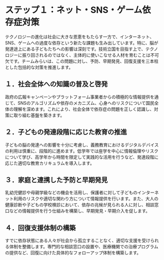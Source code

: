 # ステップ１：ネット・SNS・ゲーム依存症対策

テクノロジーの進化は社会に大きな恩恵をもたらす一方で、インターネット、SNS、ゲームへの過度な依存という新たな課題も生み出しています。特に、脳が発達途上にある子どもたちへの影響は深刻です。技術立国を目指す上で、テクノロジーに振り回されるのではなく、主体的に使いこなせる人材を育むことは不可欠です。チームみらいは、この問題に対し、予防、早期発見、回復支援を三本柱とした包括的な対策を推進します。

## １．社会全体への知識の普及と啓発
政府の広報キャンペーンやプラットフォーム事業者からの積極的な情報提供を通じて、SNSのアルゴリズムや依存のメカニズム、心身へのリスクについて国民全体の理解を深めます。これにより、社会全体で依存症の問題を正しく認識し、対策に取り組む基盤を築きます。

## ２．子どもの発達段階に応じた教育の推進
子どもの脳の発達への影響を十分に考慮し、義務教育におけるデジタルデバイスの利用は慎重に、段階的に進めます。低学年では座学を中心に情報倫理やリスクについて学び、高学年から時間を限定して実践的な活用を行うなど、発達段階に応じた適切な教育カリキュラムを導入します。

## ３．家庭と連携した予防と早期発見
乳幼児健診や母親学級などの機会を活用し、保護者に対して子どものインターネット利用のリスクや適切な関わり方について情報提供を行います。また、大人の健康診断や子どもの学校検診において、依存の兆候が見られる人に対し、相談窓口などの情報提供を行う仕組みを構築し、早期発見・早期介入を促します。

## ４．回復支援体制の構築
すでに依存状態にある人々が社会から孤立することなく、適切な支援を受けられる体制を整備します。専門的な相談窓口の設置や、医療機関での治療プログラムの提供など、回復に向けた具体的なフォローアップ体制を構築します。
